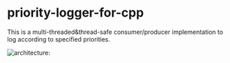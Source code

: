 # priority-logger-for-cpp
This is a multi-threaded&amp;thread-safe consumer/producer implementation to log according to specified priorities.

![architecture:](https://docs.google.com/drawings/d/e/2PACX-1vTudng8oSbWFIXEwJU3h7_K0VRZW3ZTzazvwqZVia2a84zgi533TKd9R43Z03Ob2mkLQik-Hq5AsFUo/pub?w=1440&h=1080)
